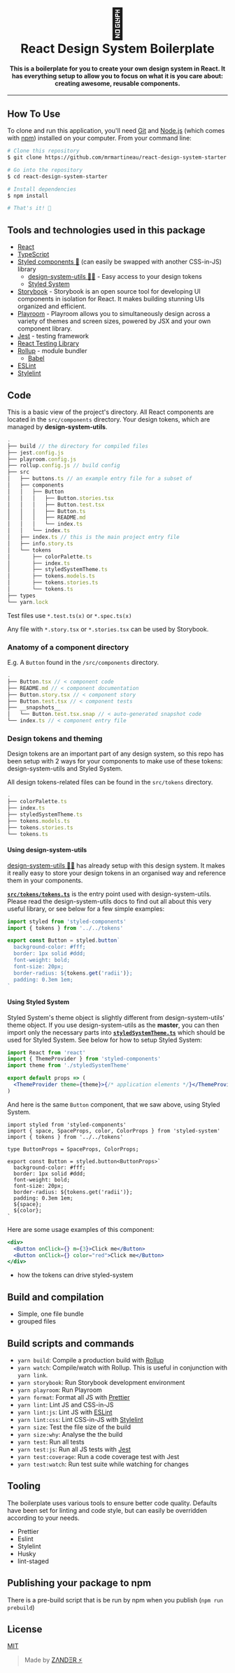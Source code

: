 <div align="center">
  <h1>
    <div style="font-size:68px;">🎨</div>
    React Design System Boilerplate
  </h1>
  <h4 align="center">This is a boilerplate for you to create your own design system in React. It has everything setup to allow you to focus on what it is you care about: creating awesome, reusable components.</h4>
</div>

<hr />

## How To Use

To clone and run this application, you'll need [Git](https://git-scm.com) and [Node.js](https://nodejs.org/en/download/) (which comes with [npm](http://npmjs.com)) installed on your computer. From your command line:

```sh
# Clone this repository
$ git clone https://github.com/mrmartineau/react-design-system-starter.git

# Go into the repository
$ cd react-design-system-starter

# Install dependencies
$ npm install

# That's it! 🎉
```

## Tools and technologies used in this package

- [React](https://reactjs.org/)
- [TypeScript](https://www.typescriptlang.org/)
- [Styled components 💅](https://www.styled-components.com/) (can easily be swapped with another CSS-in-JS) library
  - [design-system-utils 👩‍🎨](https://github.com/mrmartineau/design-system-utils) - Easy access to your design tokens
  - [Styled System](https://styled-system.com/)
- [Storybook](https://storybook.js.org/) - Storybook is an open source tool for developing UI components in isolation for React. It makes building stunning UIs organized and efficient.
- [Playroom](https://github.com/seek-oss/playroom) - Playroom allows you to simultaneously design across a variety of themes and screen sizes, powered by JSX and your own component library.
- [Jest](https://jestjs.io/) - testing framework
- [React Testing Library](https://testing-library.com/docs/react-testing-library/intro)
- [Rollup](https://rollupjs.org/) - module bundler
  - [Babel](https://babeljs.io/)
- [ESLint](https://eslint.org/)
- [Stylelint](https://stylelint.io)

## Code

This is a basic view of the project's directory. All React components are located in the `src/components` directory. Your design tokens, which are managed by **design-system-utils**.

```js
.
├── build // the directory for compiled files
├── jest.config.js
├── playroom.config.js
├── rollup.config.js // build config
├── src
│   ├── buttons.ts // an example entry file for a subset of
│   ├── components
│   │   ├── Button
│   │   │   ├── Button.stories.tsx
│   │   │   ├── Button.test.tsx
│   │   │   ├── Button.ts
│   │   │   ├── README.md
│   │   │   └── index.ts
│   │   └── index.ts
│   ├── index.ts // this is the main project entry file
│   ├── info.story.ts
│   └── tokens
│       ├── colorPalette.ts
│       ├── index.ts
│       ├── styledSystemTheme.ts
│       ├── tokens.models.ts
│       ├── tokens.stories.ts
│       └── tokens.ts
├── types
└── yarn.lock
```

Test files use `*.test.ts(x)` or `*.spec.ts(x)`

Any file with `*.story.tsx` or `*.stories.tsx` can be used by Storybook.

### Anatomy of a component directory

E.g. A `Button` found in the `/src/components` directory.

```js
.
├── Button.tsx // < component code
├── README.md // < component documentation
├── Button.story.tsx // < component story
├── Button.test.tsx // < component tests
├── __snapshots__
│   └── Button.test.tsx.snap // < auto-generated snapshot code
└── index.ts // < component entry file
```

### Design tokens and theming

Design tokens are an important part of any design system, so this repo has been setup with 2 ways for your components to make use of these tokens: design-system-utils and Styled System.

All design tokens-related files can be found in the `src/tokens` directory.

```js
.
├── colorPalette.ts
├── index.ts
├── styledSystemTheme.ts
├── tokens.models.ts
├── tokens.stories.ts
└── tokens.ts
```

#### Using design-system-utils

[design-system-utils 👩‍🎨](https://github.com/mrmartineau/design-system-utils) has already setup with this design system. It makes it really easy to store your design tokens in an organised way and reference them in your components.

**[`src/tokens/tokens.ts`](https://github.com/mrmartineau/react-design-system-starter/blob/master/src/tokens/tokens.ts)** is the entry point used with design-system-utils. Please read the design-system-utils docs to find out all about this very useful library, or see below for a few simple examples:

```js
import styled from 'styled-components'
import { tokens } from '../../tokens'

export const Button = styled.button`
  background-color: #fff;
  border: 1px solid #ddd;
  font-weight: bold;
  font-size: 20px;
  border-radius: ${tokens.get('radii')};
  padding: 0.3em 1em;
`
```

#### Using Styled System

Styled System's theme object is slightly different from design-system-utils' theme object. If you use design-system-utils as the **master**, you can then import only the necessary parts into **[`styledSystemTheme.ts`](https://github.com/mrmartineau/react-design-system-starter/blob/master/src/tokens/styledSystemTheme.ts)** which should be used for Styled System. See below for how to setup Styled System:

```jsx
import React from 'react'
import { ThemeProvider } from 'styled-components'
import theme from './styledSystemTheme'

export default props => (
  <ThemeProvider theme={theme}>{/* application elements */}</ThemeProvider>
)
```

And here is the same `Button` component, that we saw above, using Styled System.

```tsx
import styled from 'styled-components'
import { space, SpaceProps, color, ColorProps } from 'styled-system'
import { tokens } from '../../tokens'

type ButtonProps = SpaceProps, ColorProps;

export const Button = styled.button<ButtonProps>`
  background-color: #fff;
  border: 1px solid #ddd;
  font-weight: bold;
  font-size: 20px;
  border-radius: ${tokens.get('radii')};
  padding: 0.3em 1em;
  ${space};
  ${color};
`
```

Here are some usage examples of this component:

```jsx
<div>
  <Button onClick={} m={3}>Click me</Button>
  <Button onClick={} color="red">Click me</Button>
</div>
```

- how the tokens can drive styled-system

## Build and compilation

- Simple, one file bundle
- grouped files

## Build scripts and commands

- `yarn build`: Compile a production build with [Rollup](https://rollupjs.org/)
- `yarn watch`: Compile/watch with Rollup. This is useful in conjunction with `yarn link`.
- `yarn storybook`: Run Storybook development environment
- `yarn playroom`: Run Playroom
- `yarn format`: Format all JS with [Prettier](https://prettier.io)
- `yarn lint`: Lint JS and CSS-in-JS
- `yarn lint:js`: Lint JS with [ESLint](https://eslint.org/)
- `yarn lint:css`: Lint CSS-in-JS with [Stylelint](https://stylelint.io)
- `yarn size`: Test the file size of the build
- `yarn size:why`: Analyse the the build
- `yarn test`: Run all tests
- `yarn test:js`: Run all JS tests with [Jest](https://jestjs.io/)
- `yarn test:coverage`: Run a code coverage test with Jest
- `yarn test:watch`: Run test suite while watching for changes

## Tooling

The boilerplate uses various tools to ensure better code quality. Defaults have been set for linting and code style, but can easily be overridden according to your needs.

- Prettier
- Eslint
- Stylelint
- Husky
- lint-staged

## Publishing your package to npm

There is a pre-build script that is be run by npm when you publish (`npm run prebuild`)

## License

[MIT](https://choosealicense.com/licenses/mit/)

> Made by [ZΛNDΞR ⚡](https://github.com/mrmartineau/)
